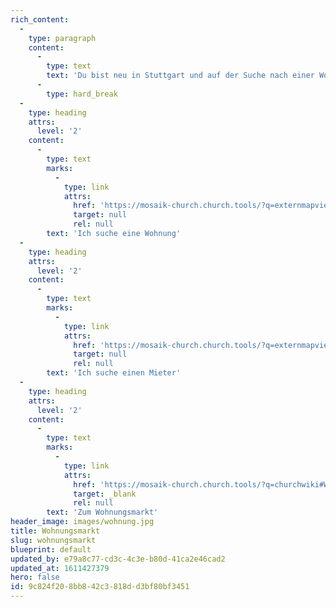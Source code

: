 ```yaml
---
rich_content:
  -
    type: paragraph
    content:
      -
        type: text
        text: 'Du bist neu in Stuttgart und auf der Suche nach einer Wohnung? Du hast ein Zimmer in deiner WG frei und suchst die passende Mitbewohnerin oder den passenden Mitbewohner? Du würdest gerne deine Wohnung zwischenvermieten? Dann bist du hier genau richtig! Einmal im Monat werden wir auf unserem Wohnungsmarkt alle neuen Angebote und Anfragen veröffentlichen. Schreib uns einfach was du brauchst oder anzubieten hast und wir nehmen dich mit auf!'
      -
        type: hard_break
  -
    type: heading
    attrs:
      level: '2'
    content:
      -
        type: text
        marks:
          -
            type: link
            attrs:
              href: 'https://mosaik-church.church.tools/?q=externmapview&g_id=482'
              target: null
              rel: null
        text: 'Ich suche eine Wohnung'
  -
    type: heading
    attrs:
      level: '2'
    content:
      -
        type: text
        marks:
          -
            type: link
            attrs:
              href: 'https://mosaik-church.church.tools/?q=externmapview&g_id=485'
              target: null
              rel: null
        text: 'Ich suche einen Mieter'
  -
    type: heading
    attrs:
      level: '2'
    content:
      -
        type: text
        marks:
          -
            type: link
            attrs:
              href: 'https://mosaik-church.church.tools/?q=churchwiki#WikiView/filterWikicategory_id:6/doc:main/'
              target: _blank
              rel: null
        text: 'Zum Wohnungsmarkt'
header_image: images/wohnung.jpg
title: Wohnungsmarkt
slug: wohnungsmarkt
blueprint: default
updated_by: e79a8c77-cd3c-4c3e-b80d-41ca2e46cad2
updated_at: 1611427379
hero: false
id: 9c824f20-8bb8-42c3-818d-d3bf80bf3451
---
```

